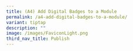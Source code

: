 ```yaml
---
title: (A4) Add Digital Badges to a Module
permalink: /a4-add-digital-badges-to-a-module/
variant: tiptap
description: ""
image: /images/FaviconLight.png
third_nav_title: Publish
---
```

